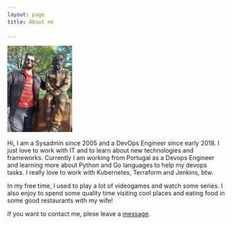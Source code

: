 ```yaml
---
layout: page
title: About me

---
```


![banner](/assets/img/natan-photo.jpg)

Hi, I am a Sysadmin since 2005 and a DevOps Engineer since early 2018. I just love to work with IT and to learn about new technologies and frameworks. Currently I am working from Portugal as a Devops Engineer and learning more about Python and Go languages to help my devops tasks. I really love to work with Kubernetes, Terraform and Jenkins, btw.

In my free time, I used to play a lot of videogames and watch some series. I also enjoy to spend some quality time visiting cool places and eating food in some good restaurants with my wife! 

If you want to contact me, plese leave a [message](mailto:natan.dias1@live.com).
